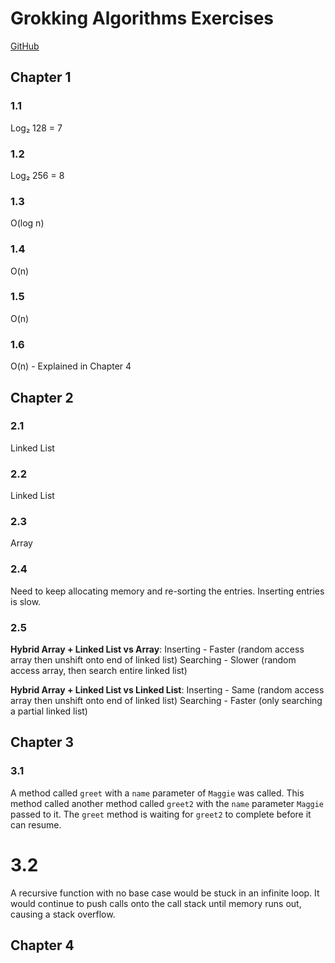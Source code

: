 # Grokking Algorithms Exercises

[GitHub](https://github.com/egonSchiele/grokking_algorithms)


## Chapter 1

### 1.1
Log₂ 128 = 7

### 1.2
Log₂ 256 = 8

### 1.3
O(log n)

### 1.4
O(n)

### 1.5
O(n)

### 1.6
O(n) - Explained in Chapter 4


## Chapter 2

### 2.1 
Linked List

### 2.2
Linked List

### 2.3 
Array

### 2.4
Need to keep allocating memory and re-sorting the entries. Inserting entries is slow.

### 2.5
**Hybrid Array + Linked List vs Array**:
Inserting - Faster (random access array then unshift onto end of linked list)
Searching - Slower (random access array, then search entire linked list)

**Hybrid Array + Linked List vs Linked List**:
Inserting - Same (random access array then unshift onto end of linked list)
Searching - Faster (only searching a partial linked list)


## Chapter 3

### 3.1
A method called `greet` with a `name` parameter of `Maggie` was called.
This method called another method called `greet2` with the `name` parameter `Maggie` passed to it. 
The `greet` method is waiting for `greet2` to complete before it can resume.

# 3.2
A recursive function with no base case would be stuck in an infinite loop. 
It would continue to push calls onto the call stack until memory runs out, causing a stack overflow.


## Chapter 4

